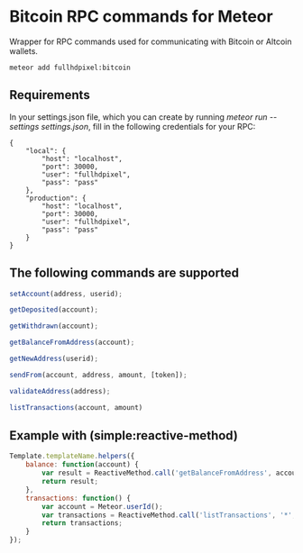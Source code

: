 # Bitcoin RPC commands for Meteor

Wrapper for RPC commands used for communicating with Bitcoin or Altcoin wallets.
```
meteor add fullhdpixel:bitcoin
```


## Requirements

In your settings.json file, which you can create by running <i>meteor run --settings settings.json</i>, fill in the following credentials for your RPC:

```
{
    "local": {
        "host": "localhost",
        "port": 30000,
        "user": "fullhdpixel",
        "pass": "pass"
    },
    "production": {
        "host": "localhost",
        "port": 30000,
        "user": "fullhdpixel",
        "pass": "pass"
    }
}
```

## The following commands are supported
```javascript
setAccount(address, userid);
``` 

```javascript
getDeposited(account);
```

```javascript
getWithdrawn(account);
```

```javascript
getBalanceFromAddress(account);
```

```javascript
getNewAddress(userid);
```

```javascript
sendFrom(account, address, amount, [token]);
```

```javascript
validateAddress(address);
```

```javascript
listTransactions(account, amount)
```

## Example with (simple:reactive-method)

```javascript
Template.templateName.helpers({
    balance: function(account) {
        var result = ReactiveMethod.call('getBalanceFromAddress', account);
        return result;
    },
    transactions: function() {
        var account = Meteor.userId();
        var transactions = ReactiveMethod.call('listTransactions', '*', 25);
        return transactions;
    }
});
```